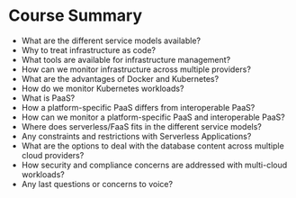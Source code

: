 # Course Summary

* What are the different service models available?
* Why to treat infrastructure as code?
* What tools are available for infrastructure management?
* How can we monitor infrastructure across multiple providers?
* What are the advantages of Docker and Kubernetes?
* How do we monitor Kubernetes workloads?
* What is PaaS?
* How a platform-specific PaaS differs from interoperable PaaS?
* How can we monitor a platform-specific PaaS and interoperable PaaS?
* Where does serverless/FaaS fits in the different service models?
* Any constraints and restrictions with Serverless Applications?
* What are the options to deal with the database content across multiple cloud providers?
* How security and compliance concerns are addressed with multi-cloud workloads?
* Any last questions or concerns to voice?



